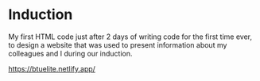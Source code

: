 # Induction

My first HTML code just after 2 days of writing code for the first time ever, to design a website that was used to present information about my colleagues and I during our induction.

https://btuelite.netlify.app/
